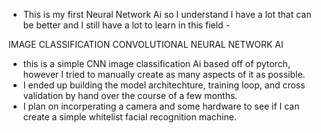  - This is my first Neural Network Ai so I understand I have a lot that can be better and I still have a lot to learn in this field -

IMAGE CLASSIFICATION CONVOLUTIONAL NEURAL NETWORK AI
- this is a simple CNN image classification Ai based off of pytorch, however I tried to manually create as many aspects of it as possible.
- I ended up building the model architechture, training loop, and cross validation by hand over the course of a few months.
- I plan on incorperating a camera and some hardware to see if I can create a simple whitelist facial recognition machine.
